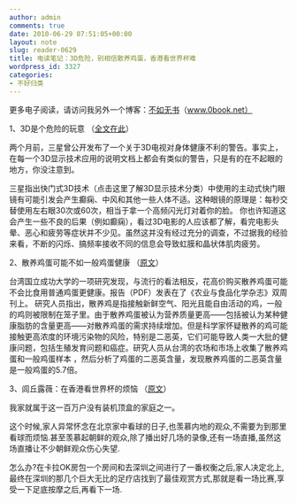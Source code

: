 ```yaml
---
author: admin
comments: true
date: 2010-06-29 07:51:05+00:00
layout: note
slug: reader-0629
title: 电读笔记：3D危险，别相信散养鸡蛋，香港看世界杯难
wordpress_id: 3327
categories:
- 不好归类
---
```


更多电子阅读，请访问我另外一个博客：[不如无书](http://www.5ipad.org)（www.0book.net）

1、3D是个危险的玩意 （[全文在此](http://www.dongxi.net/b01gv)）

两个月前，三星曾公开发布了一个关于3D电视对身体健康不利的警告。事实上，在每一个3D显示技术应用的说明文档上都会有类似的警告，只是有的在不起眼的地方，你没注意到。

三星指出快门式3D技术（点击这里了解3D显示技术分类）中使用的主动式快门眼镜有可能引发会产生癫痫、中风和其他一些人体不适。这种眼镜的原理是：每秒交替使用左右眼30次或60次，相当于拿一个高频闪光灯对着你的脸。 你也许知道这会产生一些不良的后果（例如癫痫），看过3D电影的人应该都了解，看完电影头晕、恶心和疲劳等症状并不少见。虽然这并没有经过充分的调查，不过据我的经验来看，不断的闪烁、搞频率接收不同的信息会导致虹膜和晶状体肌肉疲劳。

2、散养鸡蛋可能不如一般鸡蛋健康 （[原文](http://science.solidot.org/article.pl?sid=10/06/21/0126258&from=rss)）

台湾国立成功大学的一项研究发现，与流行的看法相反，花高价购买散养鸡蛋可能不会比食用普通鸡蛋更健康。报告（PDF）发表在了《农业与食品化学杂志》双周刊上。 研究人员指出，散养鸡是指接触新鲜空气、阳光且能自由活动的鸡，一般的鸡则被限制在笼子里。由于散养鸡蛋被认为营养质量更高——包括被认为某种健康脂肪的含量更高——对散养鸡蛋的需求持续增加。但是科学家怀疑散养的鸡可能接触更高浓度的环境污染物的风险，特别是二恶英，它们可能导致人类一大批的健康问题，包括生殖发育问题和癌症。研究人员从台湾的农场和市场上收集了散养鸡蛋和一般鸡蛋样本 ，然后分析了鸡蛋的二恶英含量，发现散养鸡蛋的二恶英含量是一般鸡蛋的5.7倍。

3、闾丘露薇：在香港看世界杯的烦恼 （[原文](http://www.my1510.cn/article.php?id=578db6f1ed0b8d04)）

我家就属于这一百万户没有装机顶盒的家庭之一。

这个时候,家人异常怀念在北京家中看球的日子,也羡慕内地的观众,不需要为到那里看球而烦恼.甚至羡慕起朝鲜的观众,除了播出好几场的录像,还有一场直播,虽然这场直播让不少朝鲜观众伤心失望.

怎么办?在卡拉OK房包一个房间和去深圳之间进行了一番权衡之后,家人决定北上,最终在深圳的那几个巨大无比的足疗店找到了最佳观赏方式,那就是看一场比赛,享受一下足底按摩之后,再看下一场.
